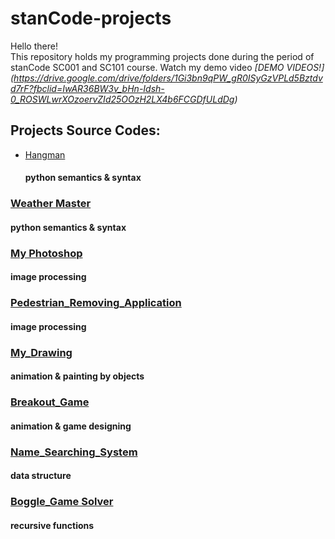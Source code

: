 # stanCode-projects
Hello there!\
This repository holds my programming projects done during the period of stanCode SC001 and SC101 course.
Watch my demo video *[DEMO VIDEOS!] (https://drive.google.com/drive/folders/1Gi3bn9qPW_gR0ISyGzVPLd5Bztdvd7rF?fbclid=IwAR36BW3v_bHn-Idsh-0_ROSWLwrXOzoervZId25OOzH2LX4b6FCGDfULdDg)*

## Projects Source Codes:
* [Hangman](https://github.com/josephtl/stanCode-projects/tree/main/hangman_game)
  #### python semantics & syntax
### [Weather Master](https://github.com/josephtl/stanCode-projects/tree/main/weather_master)
  #### python semantics & syntax
### [My Photoshop](https://github.com/josephtl/stanCode-projects/tree/main/my_photoshop)
  #### image processing
### [Pedestrian_Removing_Application](https://github.com/josephtl/stanCode-projects/tree/main/pedestrian_removing_application)
  #### image processing
### [My_Drawing](https://github.com/josephtl/stanCode-projects/tree/main/my_drawing)
  #### animation & painting by objects
### [Breakout_Game](https://github.com/josephtl/stanCode-projects/tree/main/breakout_game)
  #### animation & game designing
### [Name_Searching_System](https://github.com/josephtl/stanCode-projects/tree/main/name_searching_system)
  #### data structure
### [Boggle_Game Solver](https://github.com/josephtl/stanCode-projects/tree/main/boggle_game_solver)
  #### recursive functions

